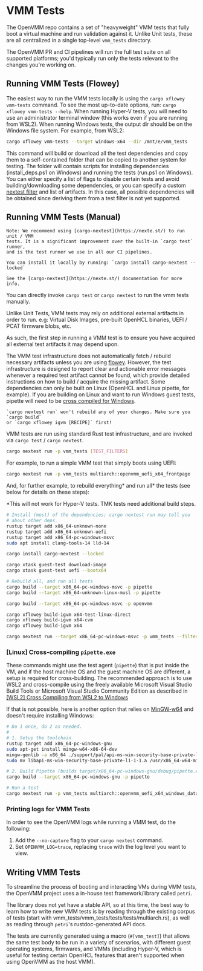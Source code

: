 # VMM Tests

The OpenVMM repo contains a set of "heavyweight" VMM tests that fully boot a
virtual machine and run validation against it. Unlike Unit tests, these are all
centralized in a single top-level `vmm_tests` directory.

The OpenVMM PR and CI pipelines will run the full test suite on all supported
platforms; you'd typically run only the tests relevant to the changes you're
working on.

## Running VMM Tests (Flowey)

The easiest way to run the VMM tests locally is using the
`cargo xflowey vmm-tests` command. To see the most up-to-date options, run:
`cargo xflowey vmm-tests --help`. When running Hyper-V tests, you will need
to use an administrator terminal window (this works even if you are running
from WSL2). When running Windows tests, the output dir should be on the
Windows file system. For example, from WSL2:

```bash
cargo xflowey vmm-tests --target windows-x64 --dir /mnt/e/vmm_tests
```

This command will build or download all the test dependencies and copy them
to a self-contained folder that can be copied to another system for testing.
The folder will contain scripts for installing dependencies
(install_deps.ps1 on Windows) and running the tests (run.ps1 on Windows).
You can either specify a list of flags to disable certain tests and avoid
building/downloading some dependencies, or you can specify a custom
[nextest filter](https://nexte.st/docs/filtersets/) and list of artifacts.
In this case, all possible dependencies will be obtained since deriving them
from a test filter is not yet supported.

## Running VMM Tests (Manual)

```admonish tip
Note: We recommend using [cargo-nextest](https://nexte.st/) to run unit / VMM
tests. It is a significant improvement over the built-in `cargo test` runner,
and is the test runner we use in all our CI pipelines.

You can install it locally by running: `cargo install cargo-nextest --locked`

See the [cargo-nextest](https://nexte.st/) documentation for more info.
```

You can directly invoke `cargo test` or `cargo nextest` to run the vmm
tests manually.

Unlike Unit Tests, VMM tests may rely on additional external artifacts in order
to run. e.g: Virtual Disk Images, pre-built OpenHCL binaries, UEFI / PCAT
firmware blobs, etc.

As such, the first step in running a VMM test is to ensure you have acquired all
external test artifacts it may depend upon.

The VMM test infrastructure does not automatically fetch / rebuild
necessary artifacts unless you are using [flowey](#running-vmm-tests-flowey).
However, the test infrastructure is designed to report clear
and actionable error messages whenever a required test artifact cannot be found,
which provide detailed instructions on how to build / acquire the missing
artifact. Some dependencies can only be built on Linux (OpenHCL and Linux
pipette, for example). If you are building on Linux and want to run Windows
guest tests, pipette will need to be
[cross compiled for Windows](#linux-cross-compiling-pipetteexe). 

```admonish warning
`cargo nextest run` won't rebuild any of your changes. Make sure you `cargo build`
or `cargo xflowey igvm [RECIPE]` first!
```

VMM tests are run using standard Rust test infrastructure, and are invoked via
`cargo test` / `cargo nextest`.

```bash
cargo nextest run -p vmm_tests [TEST_FILTERS]
```

For example, to run a simple VMM test that simply boots using UEFI:

```bash
cargo nextest run -p vmm_tests multiarch::openvmm_uefi_x64_frontpage
```

And, for further example, to rebuild everything* and run all* the tests
(see below for details on these steps):

*This will not work for Hyper-V tests. TMK tests need additional build steps.

```bash
# Install (most) of the dependencies; cargo nextest run may tell you
# about other deps.
rustup target add x86_64-unknown-none
rustup target add x86_64-unknown-uefi
rustup target add x86_64-pc-windows-msvc
sudo apt install clang-tools-14 lld-14

cargo install cargo-nextest --locked

cargo xtask guest-test download-image
cargo xtask guest-test uefi --bootx64

# Rebuild all, and run all tests
cargo build --target x86_64-pc-windows-msvc -p pipette
cargo build --target x86_64-unknown-linux-musl -p pipette

cargo build --target x86_64-pc-windows-msvc -p openvmm

cargo xflowey build-igvm x64-test-linux-direct
cargo xflowey build-igvm x64-cvm
cargo xflowey build-igvm x64

cargo nextest run --target x86_64-pc-windows-msvc -p vmm_tests --filter-expr 'all() & !test(hyperv) & !test(tmk)'
```

### \[Linux] Cross-compiling `pipette.exe`

These commands might use the test agent (`pipette`) that is put inside the VM,
and if the host machine OS and the guest machine OS are different, a setup
is required for cross-building. The recommended approach is to use WSL2 and
cross-compile using the freely available Microsoft Visual Studio Build Tools
or Microsoft Visual Studio Community Edition as described in
[\[WSL2\] Cross Compiling from WSL2 to Windows](../getting_started/cross_compile.md)

If that is not possible, here is another option that relies on [MinGW-w64](https://www.mingw-w64.org/)
and doesn't require installing Windows:

```bash
# Do 1 once, do 2 as needed.
#
# 1. Setup the toolchain
rustup target add x86_64-pc-windows-gnu
sudo apt-get install mingw-w64-x86-64-dev
mingw-genlib -a x86_64 ./support/pal/api-ms-win-security-base-private-l1-1-1.def
sudo mv libapi-ms-win-security-base-private-l1-1-1.a /usr/x86_64-w64-mingw32/lib

# 2. Build Pipette (builds target/x86_64-pc-windows-gnu/debug/pipette.exe first)
cargo build --target x86_64-pc-windows-gnu -p pipette
```

```bash
# Run a test
cargo nextest run -p vmm_tests multiarch::openvmm_uefi_x64_windows_datacenter_core_2022_x64_boot
```

### Printing logs for VMM Tests

In order to see the OpenVMM logs while running a VMM test, do the following:
1. Add the `--no-capture` flag to your `cargo nextest` command.
2. Set `OPENVMM_LOG=trace`, replacing `trace` with the log level you want to view.

## Writing VMM Tests

To streamline the process of booting and interacting VMs during VMM tests, the
OpenVMM project uses a in-house test framework/library called `petri`.

The library does not yet have a stable API, so at this time, the best way to
learn how to write new VMM tests is by reading through the existing corpus of
tests (start with vmm_tests/vmm_tests/tests/tests/multiarch.rs),
as well as reading through `petri`'s rustdoc-generated API docs.

The tests are currently generated using a macro (`#[vmm_test]`) that allows
the same test body to be run in a variety of scenarios, with different guest
operating systems, firmwares, and VMMs (including Hyper-V, which is useful
for testing certain OpenHCL features that aren't supported when using 
OpenVMM as the host VMM).
